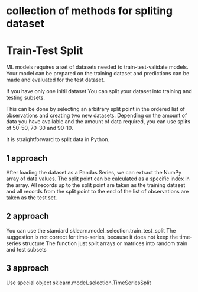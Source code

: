 # collection of methods for spliting dataset
# Train-Test Split

ML models requires a set of datasets needed to train-test-validate models.
Your model can be prepared on the training dataset and predictions can be made and evaluated for the test dataset.

If you have only one initil dataset You can split your dataset into training and testing subsets.

This can be done by selecting an arbitrary split point in the ordered list of observations and creating two new datasets. Depending on the amount of data you have available and the amount of data required, you can use splits of 50-50, 70-30 and 90-10.

It is straightforward to split data in Python.

## 1 approach

After loading the dataset as a Pandas Series, we can extract the NumPy array of data values. The split point can be calculated as a specific index in the array. All records up to the split point are taken as the training dataset and all records from the split point to the end of the list of observations are taken as the test set.

## 2 approach

You can use the standard sklearn.model_selection.train_test_split
The suggestion is not correct for time-series, because it does not keep the time-series structure
The function just split arrays or matrices into random train and test subsets

## 3 approach

Use special object sklearn.model_selection.TimeSeriesSplit